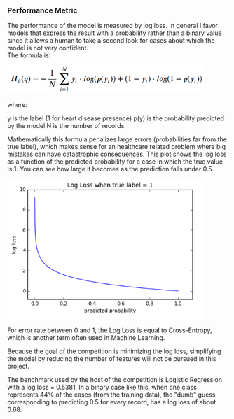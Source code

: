 ### Performance Metric

The performance of the model is measured by log loss. In general I favor models that express the result with a probability rather than a binary value since it allows a human to take a second look for cases about which the model is not very confident.  
The formula is:

<img src="LogLoss.png" width="450">

where:

y is the label (1 for heart disease presence)
p(y) is the probability predicted by the model
N is the number of records

Mathematically this formula penalizes large errors (probabilities far from the true label), which makes sense for an healthcare related problem where big mistakes can have catastrophic consequences. 
This plot shows the log loss as a function of the predicted probability for a case in which the true value is 1. You can see how large it becomes as the prediction falls under 0.5.

<img src="LogLossPlot.png" width="450">

For error rate between 0 and 1, the Log Loss is equal to Cross-Entropy, which is another term often used in Machine Learning.

Because the goal of the competition is minimizing the log loss, simplifying the model by reducing the number of features will not be pursued in this project.

The benchmark used by the host of the competition is Logistic Regression with a log loss = 0.5381. 
In a binary case like this, when one class represents 44% of the cases (from the training data), the "dumb" guess corresponding to predicting 0.5 for every record, has a log loss of about 0.68.